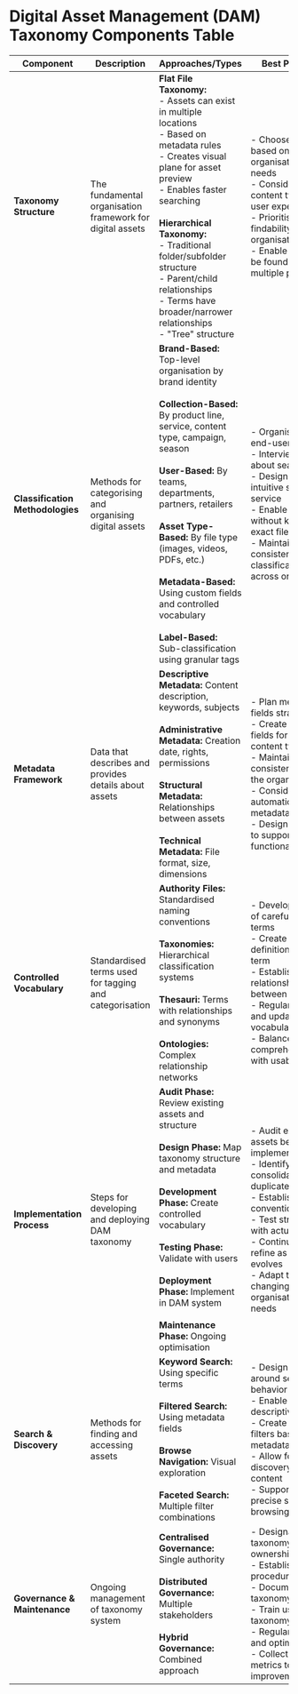 # Digital Asset Management (DAM) Taxonomy Components Table

| Component | Description | Approaches/Types | Best Practices |
|-----------|-------------|------------------|----------------|
| **Taxonomy Structure** | The fundamental organisation framework for digital assets | **Flat File Taxonomy:** <br>- Assets can exist in multiple locations<br>- Based on metadata rules<br>- Creates visual plane for asset preview<br>- Enables faster searching<br><br>**Hierarchical Taxonomy:** <br>- Traditional folder/subfolder structure<br>- Parent/child relationships<br>- Terms have broader/narrower relationships<br>- "Tree" structure | - Choose structure based on organisational needs<br>- Consider both content types and user experience<br>- Prioritise findability over rigid organisation<br>- Enable assets to be found through multiple pathways |
| **Classification Methodologies** | Methods for categorising and organising digital assets | **Brand-Based:** Top-level organisation by brand identity<br><br>**Collection-Based:** By product line, service, content type, campaign, season<br><br>**User-Based:** By teams, departments, partners, retailers<br><br>**Asset Type-Based:** By file type (images, videos, PDFs, etc.)<br><br>**Metadata-Based:** Using custom fields and controlled vocabulary<br><br>**Label-Based:** Sub-classification using granular tags | - Organise around end-user needs<br>- Interview users about search habits<br>- Design for intuitive self-service<br>- Enable discovery without knowing exact file locations<br>- Maintain consistent classification across organisation |
| **Metadata Framework** | Data that describes and provides details about assets | **Descriptive Metadata:** Content description, keywords, subjects<br><br>**Administrative Metadata:** Creation date, rights, permissions<br><br>**Structural Metadata:** Relationships between assets<br><br>**Technical Metadata:** File format, size, dimensions | - Plan metadata fields strategically<br>- Create custom fields for different content types<br>- Maintain consistency across the organisation<br>- Consider automation for metadata tagging<br>- Design metadata to support search functionality |
| **Controlled Vocabulary** | Standardised terms used for tagging and categorisation | **Authority Files:** Standardised naming conventions<br><br>**Taxonomies:** Hierarchical classification systems<br><br>**Thesauri:** Terms with relationships and synonyms<br><br>**Ontologies:** Complex relationship networks | - Develop finite set of carefully chosen terms<br>- Create clear definitions for each term<br>- Establish relationships between terms<br>- Regularly review and update vocabulary<br>- Balance comprehensiveness with usability |
| **Implementation Process** | Steps for developing and deploying DAM taxonomy | **Audit Phase:** Review existing assets and structure<br><br>**Design Phase:** Map taxonomy structure and metadata<br><br>**Development Phase:** Create controlled vocabulary<br><br>**Testing Phase:** Validate with users<br><br>**Deployment Phase:** Implement in DAM system<br><br>**Maintenance Phase:** Ongoing optimisation | - Audit existing assets before implementation<br>- Identify and consolidate duplicate assets<br>- Establish naming conventions<br>- Test structure with actual users<br>- Continuously refine as library evolves<br>- Adapt to changing organisational needs |
| **Search & Discovery** | Methods for finding and accessing assets | **Keyword Search:** Using specific terms<br><br>**Filtered Search:** Using metadata fields<br><br>**Browse Navigation:** Visual exploration<br><br>**Faceted Search:** Multiple filter combinations | - Design taxonomy around search behavior<br>- Enable search by descriptive terms<br>- Create intuitive filters based on metadata<br>- Allow for discovery of related content<br>- Support both precise search and browsing |
| **Governance & Maintenance** | Ongoing management of taxonomy system | **Centralised Governance:** Single authority<br><br>**Distributed Governance:** Multiple stakeholders<br><br>**Hybrid Governance:** Combined approach | - Designate taxonomy ownership<br>- Establish update procedures<br>- Document taxonomy structure<br>- Train users on taxonomy usage<br>- Regularly review and optimise<br>- Collect usage metrics to inform improvements |
